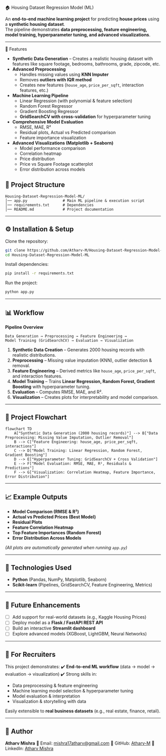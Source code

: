  🏠 Housing Dataset Regression Model (ML)

An **end-to-end machine learning project** for predicting **house prices** using a **synthetic housing dataset**.  
The pipeline demonstrates **data preprocessing, feature engineering, model training, hyperparameter tuning, and advanced visualizations**.

---

 🚀 Features

- **Synthetic Data Generation** – Creates a realistic housing dataset with features like square footage, bedrooms, bathrooms, grade, zipcode, etc.
- **Advanced Preprocessing**
  - Handles missing values using **KNN Imputer**
  - Removes **outliers with IQR method**
  - Creates new features (`house_age`, `price_per_sqft`, interaction features, etc.)
- **Machine Learning Pipeline**
  - Linear Regression (with polynomial & feature selection)
  - Random Forest Regressor
  - Gradient Boosting Regressor
  - **GridSearchCV with cross-validation** for hyperparameter tuning
- **Comprehensive Model Evaluation**
  - RMSE, MAE, R²
  - Residual plots, Actual vs Predicted comparison
  - Feature importance visualization
- **Advanced Visualizations (Matplotlib + Seaborn)**
  - Model performance comparison
  - Correlation heatmap
  - Price distribution
  - Price vs Square Footage scatterplot
  - Error distribution across models


## 📂 Project Structure

```
Housing-Dataset-Regression-Model-ML/
│── app.py                # Main ML pipeline & execution script
│── requirements.txt      # Dependencies
│── README.md             # Project documentation
```


---

## ⚙️ Installation & Setup

Clone the repository:

```bash
git clone https://github.com/Atharv-M/Housing-Dataset-Regression-Model-ML.git
cd Housing-Dataset-Regression-Model-ML
````

Install dependencies:

```bash
pip install -r requirements.txt
```

Run the project:

```bash
python app.py
```

---

## 📊 Workflow

**Pipeline Overview**

```
Data Generation → Preprocessing → Feature Engineering → 
Model Training (GridSearchCV) → Evaluation → Visualization
```

1. **Synthetic Data Creation** – Generates 2000 housing records with realistic distributions.
2. **Preprocessing** – Missing value imputation (KNN), outlier detection & removal.
3. **Feature Engineering** – Derived metrics like `house_age`, `price_per_sqft`, and interaction features.
4. **Model Training** – Trains **Linear Regression, Random Forest, Gradient Boosting** with hyperparameter tuning.
5. **Evaluation** – Computes RMSE, MAE, and R².
6. **Visualization** – Creates plots for interpretability and model comparison.

---

## 🔄 Project Flowchart

```mermaid
flowchart TD
    A["Synthetic Data Generation (2000 housing records)"] --> B["Data Preprocessing: Missing Value Imputation, Outlier Removal"]
    B --> C["Feature Engineering: house_age, price_per_sqft, interactions"]
    C --> D["Model Training: Linear Regression, Random Forest, Gradient Boosting"]
    D --> E["Hyperparameter Tuning: GridSearchCV + Cross Validation"]
    E --> F["Model Evaluation: RMSE, MAE, R², Residuals & Predictions"]
    F --> G["Visualization: Correlation Heatmap, Feature Importance, Error Distribution"]
```

---

## 📈 Example Outputs

* **Model Comparison (RMSE & R²)**
* **Actual vs Predicted Prices (Best Model)**
* **Residual Plots**
* **Feature Correlation Heatmap**
* **Top Feature Importances (Random Forest)**
* **Error Distribution Across Models**

*(All plots are automatically generated when running `app.py`)*

---

## 🧠 Technologies Used

* **Python** (Pandas, NumPy, Matplotlib, Seaborn)
* **Scikit-learn** (Pipelines, GridSearchCV, Feature Engineering, Metrics)

---

## 🔮 Future Enhancements

* [ ] Add support for real-world datasets (e.g., Kaggle Housing Prices)
* [ ] Deploy model as a **Flask / FastAPI REST API**
* [ ] Build an interactive **Streamlit dashboard**
* [ ] Explore advanced models (XGBoost, LightGBM, Neural Networks)

---

## 🎯 For Recruiters

This project demonstrates:
✔️ **End-to-end ML workflow** (data → model → evaluation → visualization)
✔️ Strong skills in:

* Data preprocessing & feature engineering
* Machine learning model selection & hyperparameter tuning
* Model evaluation & interpretation
* Visualization & storytelling with data

Easily extensible to **real business datasets** (e.g., real estate, finance, retail).

---

## 👤 Author

**Atharv Mishra**
📧 Email: [mishra17atharv@gmail.com](mailto:mishra17atharv@gmail.com)
🔗 GitHub: [Atharv-M](https://github.com/Atharv-M)
🔗 LinkedIn: [Atharv Mishra](https://www.linkedin.com/in/atharv-mishra-ab6b60277/)
